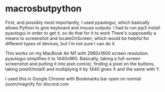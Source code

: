 # macrosbutpython

First, and possibly most importantly, I used pyautogui, which basically allows Python to give keyboard and mouse outputs.
I had to run pip3 install pyautogui 
in order to get it, so do that for it to work
There's supposedly a means to screenshot and locateOnScreen, which would be helpful for different types of devices, but I'm not sure I can do it.

This works on my MacBook Air M1 with 2960x1600 screen resolution. pyautogui simplifies it to 1440x960.
Basically, taking a full-screen screenshot and putting it into pixlr.com/e/, finding a pixel on the buttons, taking pixelX/totalX and multiplying it by 1440 gives X and the same with Y.

I used this in Google Chrome with Bookmarks bar open on normal zoom/magnify for discord.com

